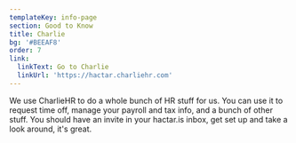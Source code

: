```yaml
---
templateKey: info-page
section: Good to Know
title: Charlie
bg: '#BEEAF8'
order: 7
link:
  linkText: Go to Charlie
  linkUrl: 'https://hactar.charliehr.com'
---
```

We use CharlieHR to do a whole bunch of HR stuff for us. You can use it to request time off, manage your payroll and tax info, and a bunch of other stuff. You should have an invite in your hactar.is inbox, get set up and take a look around, it's great.
